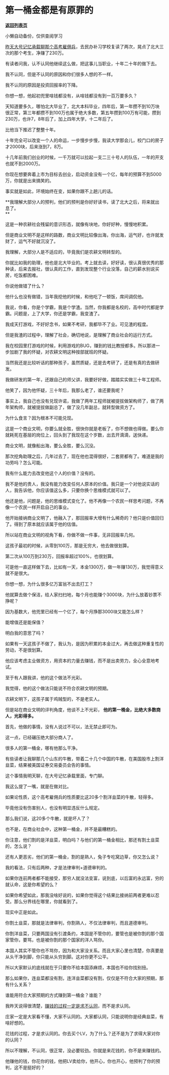 # 第一桶金都是有原罪的

[**返回列表页**](/gzh/记忆承载3)

小懒自动备份，仅供查阅学习

[昨天大号记忆承载聊那个高考雇佣兵](http://mp.weixin.qq.com/s?__biz=MzU0MjYwNDU2Mw==&mid=2247506873&idx=1&sn=93cd416ec7756d3e596916b167cff4d3&chksm=fb1ab7c5cc6d3ed3edcc1da778fde612bc97fdb213c608212c1ebb67417b305a1b3b73e9ac1f&scene=21#wechat_redirect)，去民办补习学校复读了两次，晃点了北大三次的那个考生，净赚了230万。  

  

有读者问我，认不认同他继续这么做，把这事儿当职业，十年二十年的做下去。

  

我不认同，但是不认同的原因和你们很多人想的不一样。

  

我不认同的原因是投资回报率的下降。  

  

你想一想，他起初兜里啥钱都没有，从啥钱都没有到一百万要多久？

  

天知道要多久，哪怕北大毕业了，北大本科毕业，四年后，第一年攒不到10万块很正常，第三年都攒不到100万也属于绝大多数，第五年攒到100万有可能，攒到230万，也许7，8年后了，加上四年大学，十二年后了。

  

比他当下推迟了整整十年。  

  

十年完全可以改变一个人的命运，一步慢步步慢，我读大学那会儿，校门口的房子才2000块，后来涨到7，8万。  

  

十几年前我们创业的时候，一千万就可以拉起一支二三十号人的队伍，一年的开支也就不到2000万。  

  

你现在想要奔着上市为目标去创业，启动资金没有一个亿，每年的预算不到5000万，你就是出来搞笑的。  

  

事实就是如此，环境始终在变，如果你跟不上趟儿的话。  

  

 **我理解大部分人的预判，他们的预判是你好好读书，读了北大之后，将来就出息了。  
**

  

这是一种农耕社会残留的意识形态，就像有块地，你好好种，慢慢地积累。

  

但是商业文明不是这样的路数，商业文明比较像出海，你出海，运气好，也许就发财了，运气不好就沉没了。

  

我理解，大部分人是不适应的，毕竟我们是农耕文明转型的。  

  

你就比如我的助理，他也是北大毕业的。考上就去读，好好读，很认真很优秀的那种读，后来去报社，很认真的工作，直到发现整个行业没落，自己的薪水别说买房，吃饭都困难。  

  

你说他做错了什么？

  

他什么也没有做错，当年我挖他的时候，和他吃了一顿饭，席间调侃他。

  

我说，你看，你是个学霸，我是个学渣。当然，你我都是名校的，高中时代都是学霸。问题是，上了大学，你还是学霸，我变渣了。

  

我成天打游戏，不好好念书，如果不考研，我都毕不了业。可见渣的程度。

  

但是我渣的过程中，理解了社会，确切地说，是理解了商业社会的运行方式。  

  

我在校园里打游戏的时候，利用游戏的BUG，赚到的钱比教授都多。所以那进一步加剧了我的怀疑，对农耕文明这种按部就班的怀疑。

  

当然我还是比较听话的那种孩子，虽然质疑，还是去考研了，还是有真的去做研发。  

  

我做研发的第一年，还跟自己的师父讲，我要好好做，踏踏实实做三十年工程师。  

  

他笑了，因为他怀疑，三十年后，我那么老了，谁还要我呢？

  

事实上，我自己也没有兑现许诺，我做了两年工程师就被提拔做架构师了，做了两年架构师，就被提拔做副总了，做了没几年副总，就转型做资方了。

  

为什么食言？因为根本不可能兑现。  

  

这是一个商业文明，你要么就全胜，很快你就是老板了，你不想做也得做。要么你就耗死在基层的岗位上，回头到了我现在这个岁数，出去开滴滴，送快递。  

  

商业文明，就像船出海，要么全胜，要么沉没。  

  

那次挖角助理之后，几年过去了，现在他也混得很好，二套房都有了。难道是我的功劳吗？怎么可能。

  

我有什么能力去改变他这个人的价值？没有的。

  

我不是他的贵人，我没有能力改变任何人原本的价值。我只是一个对他说实话的人，我告诉他，你应该值这么多，只要你换个思维模式就可以了。

  

他还是他，问题是，他的思维模式变化了。他不再像一个农民一样思考问题，不再像一个农民一样开启自己的事业。  

  

他开始接纳商业文明了，他融入了，那回报率大增有什么稀奇的？他只是价值回归了。得到了原本就应该属于他的估值。

  

所以站在商业文明的视角下看，你做不做一件事，无非回报率几何。

  

这孩子最初的时候，从零到100万，那是无穷大，他去做很划算。

  

第二次从100万到230万，回报率超过100%，也很划算。  

  

可是他一直这样做下去，比如有一天，本金1300万，做一年赚130万，我觉得意义就不是很大。

  

你想一想，为什么很多亿万富翁不出去打工？  

  

他就算去做个保洁，给人家扫扫地，每个月也能赚个3000块，为什么放着钞票不挣呢？  

  

因为基数大，他兜里已经有一个亿了，每个月挣那3000块又能怎么样？

  

能增值还是能保值？

  

明白我的意思了吗？  

  

如果有一天这孩子不做了，我认为，是因为积累的本金过大，再去做这种重复性的劳动，不是很划算。

  

他应该考虑主业做资方，用资本的力量去赚钱，而不是出卖劳力，全心全意地考试。  

  

至于有人跟我讲，他的这个做法不光彩。  

  

我觉得，他的这个做法只能说不符合农耕文明的预期。

  

农耕文明下，这孩子属于鸡贼型的，不是老实人。

  

但是站在商业文明的评判角度，他谈不上不光彩， **他的第一桶金，比绝大多数商人，光彩得多。**

  

首先，他做的事情，没有人说过不可以，法无禁止即可为。  

  

这一点，已经碾压绝大部分商人了。  

  

很多人的第一桶金，哪有他那么干净。

  

有些读者让我聊那几个山东的牛散，带着二十几个中国的牛散，在美国股市上割洋韭菜，结果被美国证券交易委员会告的事情。

  

这个事情我明天聊，在大号记忆承载里面，专门聊。

  

我这么提了一嘴，就是在做对比。  

  

如果论性质，这个高考雇佣兵的性质要比这20多个割洋韭菜的牛散，轻得多。

  

毕竟他没有伤害别人，也没有明显违反什么规定。

  

那么我们说，这20多个牛散，就是坏人了？  

  

也不是，在商业社会中，这种第一桶金，并不是最糟糕的。

  

你注意，他们割的是洋韭菜，明白吗？与他们的第一桶金相比，那还有割土韭菜的，怎么说？  

  

还有人更恶劣，他们的第一桶金，割的是熟人，兔子专吃窝边草，你又怎么说？

  

我的看法，只有后两种，才是法律审判+道德审判的。  

  

如果你连前两者都不能接受，那穷人就没法变富，说到底，以后富的永远富，穷的就认命，这是你希望的么？

  

如果你希望如此，那我没啥好说的，如果你觉得这个结果比接纳前两者更难以忍受。那么分界线在哪里，你就看到了。

  

现实中正是如此。  

  

你割土韭菜，那就是法律审判，你割熟人，不仅法律审判，而且道德审判。

  

你割洋韭菜，只要两国没有引渡条约，本国是不管你的，要管也是被你割的那个国家管你，要骂，也是被你割的那个国家的洋人骂你。

  

本国人其实不管你也不骂你，因为和大家没关系。而且大家心里也清楚，你真要是从头干净到脚，你只能从头穷到脚。这对你更不公平。  

  

所以大家默认的底线就在于只要你不给本国添麻烦，本国也不给你找别扭。

  

那么如果你，连韭菜都没有割，连洋韭菜都没有割，仅仅是不符合大家的预期，那有什么关系？  

  

谁能用符合大家预期的方式赚到第一桶金？谁能？

  

我昨天说得很清楚，[赚钱的过程一定是求不认同](https://mp.weixin.qq.com/s?__biz=MzU3NDc5Nzc0NQ==&mid=2247518721&idx=1&sn=50293e738e102664dfce38785d5b87ee&chksm=fd2e28dfca59a1c99990ee36e86596d4bd8358f191b4649a0e818b51b340c5aff0483154623e&token=323461678&lang=zh_CN&scene=21#wechat_redirect)，而不是求认同。  

  

庄家一定是大家看不懂，大家不认同的。大家都认同，只能说明你是经典韭菜，有啥好想的。

  

花钱的过程，才是求认同的。你去买个LV，为了什么？还不是为了求得大家对你的认同？

  

所以不理解，不认同，很正常，没必要较劲。你就是来花钱的，你不是来赚钱的。

  

他赚他的钱，你花你的钱，他把LV卖给你，他开心，你也开心，他预判了你的预判，这不是挺好的？

